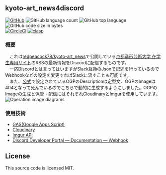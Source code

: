 ## kyoto-art_news4discord
[![GitHub](https://img.shields.io/github/license/redpeacock78/kyoto-art_news)](https://github.com/redpeacock78/kyoto-art_news4discord/blob/master/LICENSE)
![GitHub language count](https://img.shields.io/github/languages/count/redpeacock78/kyoto-art_news4discord)
![GitHub top language](https://img.shields.io/github/languages/top/redpeacock78/kyoto-art_news4discord)
![GitHub code size in bytes](https://img.shields.io/github/languages/code-size/redpeacock78/kyoto-art_news4discord)  
[![CircleCI](https://img.shields.io/circleci/build/github/redpeacock78/kyoto-art_news)](https://circleci.com/gh/redpeacock78/kyoto-art_news4discord)
[![clasp](https://img.shields.io/badge/built%20with-clasp-4285f4.svg)](https://github.com/google/clasp)

### 概要
　これは[redpeacock78/kyoto-art_news](https://github.com/redpeacock78/kyoto-art_news)で公開している[京都造形芸術大学 在学生専用サイト](https://www.kyoto-art.ac.jp/student/)のRSSの最新情報をDiscordに配信するものです。  
　一応Discordとは言ってはいますがSlack互換のJsonで記述を行っているのでWebhookなどの設定を変更すればSlackに流すことも可能です。  
　また、[公式](https://www.kyoto-art.ac.jp/student/)で設定されているOGPのDescriptionは定型文、OGPのImageは404となって死んでいるのでこちらで動的に生成するようにしました。OGPのImageの生成と保管・配信にはそれぞれ[Cloudinary](https://cloudinary.com)と[Imgur](https://imgur.com/)を使用しています。
![Operation image diagrams](https://i.imgur.com/7LbvCIu.png)

### 使用技術
- [GAS(Google Apps Script)](https://developers.google.com/apps-script/)
- [Cloudinary](https://cloudinary.com)
- [Imgur API](https://apidocs.imgur.com/)
- [Discord Developer Portal — Documentation — Webhook](https://discordapp.com/developers/docs/resources/webhook#execute-slackcompatible-webhook)

## License
This source code is licensed MIT.